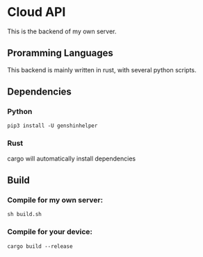 # Cloud API
This is the backend of my own server.

## Proramming Languages
This backend is mainly written in rust, with several python scripts.

## Dependencies
### Python
`pip3 install -U genshinhelper`
### Rust
cargo will automatically install dependencies

## Build
### Compile for my own server:
`sh build.sh`
### Compile for your device:
`cargo build --release`
